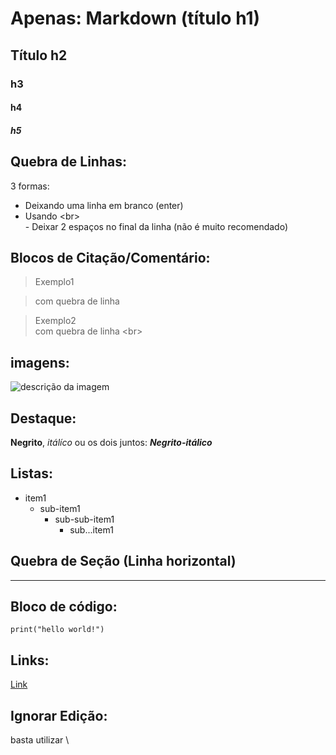 # Apenas: Markdown (título h1)

## Título h2
### h3
#### h4
##### h5


## Quebra de Linhas:
3 formas:
- Deixando uma linha em branco (enter)
- Usando \<br\> <br>- Deixar 2 espaços no final da linha (não é muito recomendado)

## Blocos de Citação/Comentário:

> Exemplo1

> com quebra de linha

> Exemplo2<br>
com quebra de linha \<br\>

## imagens:
![descrição da imagem](https://github.githubassets.com/assets/GitHub-Mark-ea2971cee799.png)

## Destaque:
**Negrito**, _itálíco_ ou os dois juntos: **_Negrito-itálico_**

## Listas:
- item1
  - sub-item1
      - sub-sub-item1
          - sub...item1

## Quebra de Seção (Linha horizontal)
---
## Bloco de código:
```
print("hello world!")
```
## Links:
[Link](https://www.google.com/)

## Ignorar Edição:
basta utilizar \\

